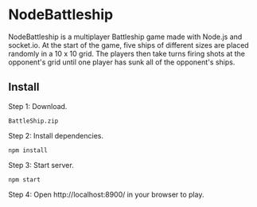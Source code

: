 # NodeBattleship

NodeBattleship is a multiplayer Battleship game made with Node.js and socket.io.
At the start of the game, five ships of different sizes are placed randomly in a 10 x 10 grid.
The players then take turns firing shots at the opponent's grid until one player has sunk all of
the opponent's ships.

## Install

Step 1: Download.
```
BattleShip.zip
```
Step 2: Install dependencies.
```
npm install
```
Step 3: Start server.
```
npm start
```
Step 4: Open http://localhost:8900/ in your browser to play.
